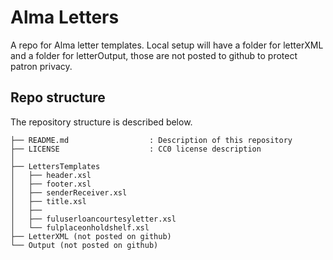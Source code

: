 # Alma Letters
A repo for Alma letter templates. 
Local setup will have a folder for letterXML and a folder for letterOutput, those are not posted to github to protect patron privacy. 

## Repo structure
The repository structure is described below. 
```
├── README.md                  : Description of this repository
├── LICENSE                    : CC0 license description
│
├── LettersTemplates      
│   ├── header.xsl
│   ├── footer.xsl
│   ├── senderReceiver.xsl
│   ├── title.xsl
│   ├── 
│   ├── fuluserloancourtesyletter.xsl
│   └── fulplaceonholdshelf.xsl
├── LetterXML (not posted on github)      
└── Output (not posted on github)
